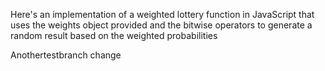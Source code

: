 Here's an implementation of a weighted lottery function in JavaScript that uses the weights object provided and the bitwise operators to generate a random result based on the weighted probabilities

Anothertestbranch change